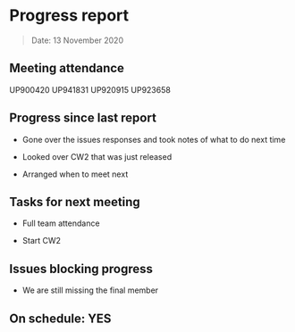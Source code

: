 <!-- File name must be Year-Month-Date.md
e.g. 2020-10-12.md -->

<!--One report per week Minimum!-->
# Progress report

> Date: 13 November 2020

<!--Names of those who attended the meeting, CSV-->
## Meeting attendance

UP900420
UP941831
UP920915
UP923658

## Progress since last report
<!--What have you done ?-->
<!--Single line bullet point-->
* Gone over the issues responses and took notes of what to do next time

* Looked over CW2 that was just released

* Arranged when to meet next

## Tasks for next meeting

<!--What will you do before the next?-->
<!--Single line bullet point-->

* Full team attendance

* Start CW2

## Issues blocking progress

* We are still missing the final member

<!--Pick one-->
<!--## On schedule: YES-->
<!--## On schedule: NO-->

## On schedule: YES
